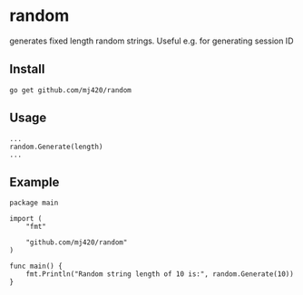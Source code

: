 # random
generates fixed length random strings. Useful e.g. for generating session ID

## Install
`go get github.com/mj420/random`

## Usage
```golang
...
random.Generate(length)
...
```

## Example
```golang
package main

import (
	"fmt"

	"github.com/mj420/random"
)

func main() {
	fmt.Println("Random string length of 10 is:", random.Generate(10))
}
```
